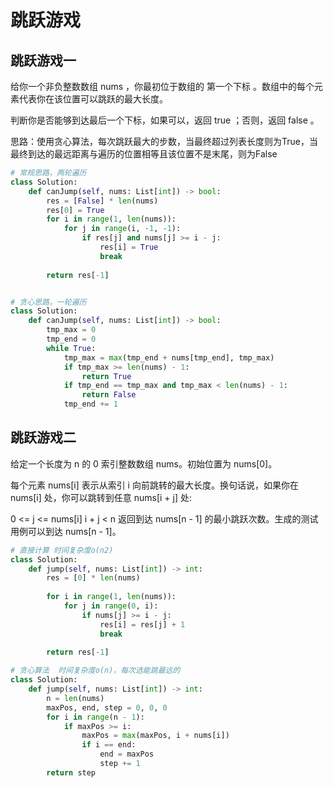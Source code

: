 # 跳跃游戏
## 跳跃游戏一

给你一个非负整数数组 nums ，你最初位于数组的 第一个下标 。数组中的每个元素代表你在该位置可以跳跃的最大长度。

判断你是否能够到达最后一个下标，如果可以，返回 true ；否则，返回 false 。


思路：使用贪心算法，每次跳跃最大的步数，当最终超过列表长度则为True，当最终到达的最远距离与遍历的位置相等且该位置不是末尾，则为False

````py
# 常规思路，两轮遍历
class Solution:
    def canJump(self, nums: List[int]) -> bool:
        res = [False] * len(nums)
        res[0] = True
        for i in range(1, len(nums)):
            for j in range(i, -1, -1):
                if res[j] and nums[j] >= i - j:
                    res[i] = True
                    break
        
        return res[-1]


# 贪心思路，一轮遍历
class Solution:
    def canJump(self, nums: List[int]) -> bool:
        tmp_max = 0
        tmp_end = 0
        while True:
            tmp_max = max(tmp_end + nums[tmp_end], tmp_max)
            if tmp_max >= len(nums) - 1:
                return True
            if tmp_end == tmp_max and tmp_max < len(nums) - 1:
                return False
            tmp_end += 1
````

## 跳跃游戏二
给定一个长度为 n 的 0 索引整数数组 nums。初始位置为 nums[0]。

每个元素 nums[i] 表示从索引 i 向前跳转的最大长度。换句话说，如果你在 nums[i] 处，你可以跳转到任意 nums[i + j] 处:

0 <= j <= nums[i] 
i + j < n
返回到达 nums[n - 1] 的最小跳跃次数。生成的测试用例可以到达 nums[n - 1]。
````py
# 直接计算 时间复杂度o(n2)
class Solution:
    def jump(self, nums: List[int]) -> int:
        res = [0] * len(nums)
        
        for i in range(1, len(nums)):
            for j in range(0, i):
                if nums[j] >= i - j:
                    res[i] = res[j] + 1
                    break
        
        return res[-1]

# 贪心算法  时间复杂度o(n)，每次选能跳最远的
class Solution:
    def jump(self, nums: List[int]) -> int:
        n = len(nums)
        maxPos, end, step = 0, 0, 0
        for i in range(n - 1):
            if maxPos >= i:
                maxPos = max(maxPos, i + nums[i])
                if i == end:
                    end = maxPos
                    step += 1
        return step

````